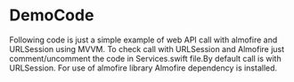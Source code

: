 # DemoCode


Following code is just a simple example of web API call with almofire and URLSession using MVVM.
To check call with URLSession and Almofire just comment/uncomment the code in Services.swift file.By default call is with URLSession.
For use of almofire library Almofire dependency is installed.
